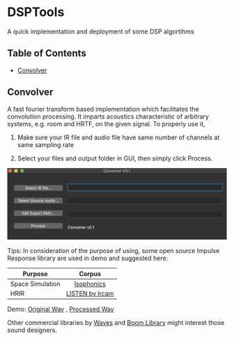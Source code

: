 # DSPTools
 
 A quick implementation and deployment of some DSP algortihms
 
 ## Table of Contents

- [Convolver](#Convolver)

## Convolver

A fast fourier transform based implementation which facilitates the convolution processing. It imparts acoustics characteristic of arbitrary systems, e.g. room and HRTF, on the given signal. To properly use it,

1. Make sure your IR file and audio file have same number of channels at same sampling rate

2. Select your files and output folder in GUI, then simply click Process.

![](https://github.com/yeliuyChuy/DSPTools/blob/master/pics/Convolver_GUI.png)

Tips: In consideration of the purpose of using, some open source Impulse Response library are used in demo and suggested here:

| Purpose      | Corpus    | 
| ---------- | :-----------:  | 
| Space Simulation    | [Isophonics](http://isophonics.net/content/room-impulse-response-data-set)| 
| HRIR     | [LISTEN by Ircam](http://recherche.ircam.fr/equipes/salles/listen/)|

Demo: [Original Wav](https://github.com/yeliuyChuy/DSPTools/blob/master/demo/convolver_oud_%20original.wav) , [Processed Wav](https://github.com/yeliuyChuy/DSPTools/blob/master/demo/convolver_oud_output.wav)

Other commercial libraries by [Waves](https://www.waves.com/downloads/ir-convolution-reverb-library) and [Boom Library](https://www.boomlibrary.com/sound-effects/outdoor-impulse-responses/) might interest those sound designers.
